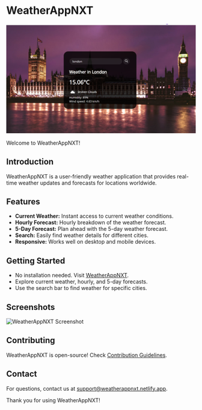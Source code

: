 # WeatherAppNXT

![WeatherAppNXT Demo](london.png)

Welcome to WeatherAppNXT!

## Introduction

WeatherAppNXT is a user-friendly weather application that provides real-time weather updates and forecasts for locations worldwide.

## Features

- **Current Weather:** Instant access to current weather conditions.
- **Hourly Forecast:** Hourly breakdown of the weather forecast.
- **5-Day Forecast:** Plan ahead with the 5-day weather forecast.
- **Search:** Easily find weather details for different cities.
- **Responsive:** Works well on desktop and mobile devices.

## Getting Started

- No installation needed. Visit [WeatherAppNXT](https://weatherappnxt.netlify.app).
- Explore current weather, hourly, and 5-day forecasts.
- Use the search bar to find weather for specific cities.

## Screenshots

![WeatherAppNXT Screenshot](https://weatherappnxt.netlify.app/assets/images/screenshot.png)

## Contributing

WeatherAppNXT is open-source! Check [Contribution Guidelines](CONTRIBUTING.md).


## Contact

For questions, contact us at support@weatherappnxt.netlify.app.

Thank you for using WeatherAppNXT!
